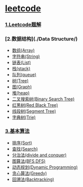 # [leetcode](https://leetcode.com/) #
### [1.Leetcode题解](./Solutions/) ###
  
### [2.数据结构](./Data Structure/) ###
  + [数组(Array)](./Data%20Structure/1.Array)
  + [字符串(String)](./Data%20Structure/2.String)
  + [链表(List)](./Data%20Structure/3.List)
  + [栈(stack)](./Data%20Structure/4.Stack)
  + [队列(queue)](./Data%20Structure/5.Queue)
  + [树(Tree)](./Data%20Structure/6.Tree)
  + [图(Graph)](./Data%20Structure/7.Graph)
  + [堆(heap)]()
  + [二叉搜索树(Binary Search Tree)]()
  + [红黑树(Red Black Tree)]()
  + [线段树(Segment Tree)]()
  + [字典树(Trie)]()
  
### [3.基本算法](./Algorithms/) ###
  + [排序(Sort)](./Algorithms/1.Sort)
  + [查找(Search)](./Algorithms/2.Search)
  + [分治法(divide and conquer)](./Algorithms/3.Divide%20and%20Conquer)
  + [图算法(BFS,DFS)](./Algorithms/4.Graph/README.md)
  + [动态规划(Dynamic Programming)](./Algorithms/5.Dynamic%20Programming)
  + [贪心算法(Greedy)](./Algorithms/6.Greedy)
  + [回溯法(Backtracking)](./Algorithms/7.Backtracking)



